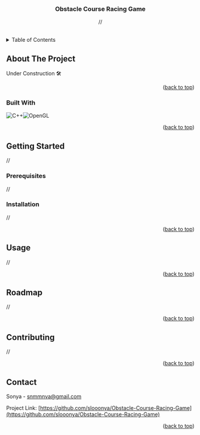 <a id="readme-top"></a>

<!-- PROJECT LOGO -->
<div align="center">
  <h3 align="center">Obstacle Course Racing Game</h3>
  <p align="center">
    // </p>
    <br />
</div>    

  <details>
    <summary>Table of Contents</summary>
    <ol>
      <li>
        <a href="#about-the-project">About The Project</a>
        <ul>
          <li><a href="#built-with">Built With</a></li>
        </ul>
      </li>
      <li>
        <a href="#getting-started">Getting Started</a>
        <ul>
          <li><a href="#prerequisites">Prerequisites</a></li>
          <li><a href="#installation">Installation</a></li>
        </ul>
      </li>
      <li><a href="#usage">Usage</a></li>
      <li><a href="#roadmap">Roadmap</a></li>
      <li><a href="#contact">Contact</a></li>
    </ol>
  </details>


<!-- ABOUT THE PROJECT -->
## About The Project

Under Construction 🛠️

<p align="right">(<a href="#readme-top">back to top</a>)</p>



### Built With

![C++](https://img.shields.io/badge/c++-%2300599C.svg?style=for-the-badge&logo=c%2B%2B&logoColor=white)![OpenGL](https://img.shields.io/badge/OpenGL-%23FFFFFF.svg?style=for-the-badge&logo=opengl)

<p align="right">(<a href="#readme-top">back to top</a>)</p>



<!-- GETTING STARTED -->
## Getting Started

//

### Prerequisites

//

### Installation

//

<p align="right">(<a href="#readme-top">back to top</a>)</p>



<!-- USAGE EXAMPLES -->
## Usage

//

<p align="right">(<a href="#readme-top">back to top</a>)</p>



<!-- ROADMAP -->
## Roadmap

//

<p align="right">(<a href="#readme-top">back to top</a>)</p>



<!-- CONTRIBUTING -->
## Contributing

//

<p align="right">(<a href="#readme-top">back to top</a>)</p>


<!-- CONTACT -->
## Contact

Sonya - snmmnva@gmail.com

Project Link: [https://github.com/slooonya/Obstacle-Course-Racing-Game](https://github.com/slooonya/Obstacle-Course-Racing-Game)

<p align="right">(<a href="#readme-top">back to top</a>)</p>
